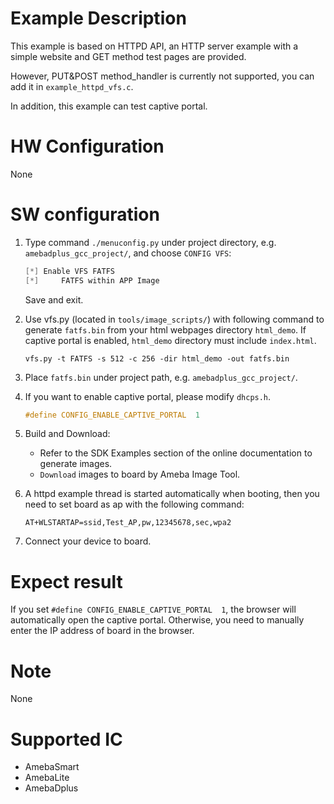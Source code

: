 # Example Description

This example is based on HTTPD API, an HTTP server example with a simple website and GET method test pages are provided.

However, PUT&POST method_handler is currently not supported, you can add it in `example_httpd_vfs.c`.

In addition, this example can test captive portal.

# HW Configuration

None

# SW configuration

1. Type command `./menuconfig.py` under project directory, e.g. `amebadplus_gcc_project/`, and choose `CONFIG VFS`:
	```C
	[*] Enable VFS FATFS
	[*]     FATFS within APP Image
	```
	Save and exit.

2. Use vfs.py (located in `tools/image_scripts/`) with following command to generate `fatfs.bin` from your html webpages directory `html_demo`. If captive portal is enabled, `html_demo` directory must include `index.html`.
	```
	vfs.py -t FATFS -s 512 -c 256 -dir html_demo -out fatfs.bin
	```

3. Place `fatfs.bin` under project path, e.g. `amebadplus_gcc_project/`.

4. If you want to enable captive portal, please modify `dhcps.h`.
	```C
	#define CONFIG_ENABLE_CAPTIVE_PORTAL  1
	```

5. Build and Download:
   * Refer to the SDK Examples section of the online documentation to generate images.
   * `Download` images to board by Ameba Image Tool.

6. A httpd example thread is started automatically when booting, then you need to set board as ap with the following command:
	```
	AT+WLSTARTAP=ssid,Test_AP,pw,12345678,sec,wpa2
	```

7. Connect your device to board.

# Expect result

If you set `#define CONFIG_ENABLE_CAPTIVE_PORTAL  1`, the browser will automatically open the captive portal. Otherwise, you need to manually enter the IP address of board in the browser.

# Note

None

# Supported IC

- AmebaSmart
- AmebaLite
- AmebaDplus